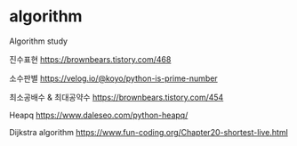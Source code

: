 # algorithm
Algorithm study

진수표현
https://brownbears.tistory.com/468

소수판별
https://velog.io/@koyo/python-is-prime-number

최소공배수 & 최대공약수
https://brownbears.tistory.com/454

Heapq
https://www.daleseo.com/python-heapq/

Dijkstra algorithm
https://www.fun-coding.org/Chapter20-shortest-live.html
